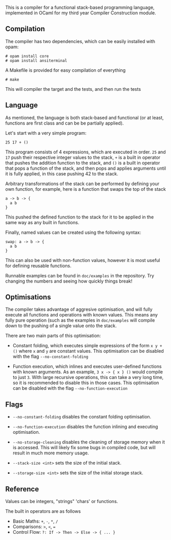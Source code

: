 This is a compiler for a functional stack-based programming language, 
implemented in OCaml for my third year Compiler Construction module.

## Compilation

The compiler has two dependencies, which can be easily installed with opam:

```
# opam install core
# opam install ansiterminal
```

A Makefile is provided for easy compilation of everything

```
# make
```

This will compiler the target and the tests, and then run the tests

## Language

As mentioned, the language is both stack-based and functional 
(or at least, functions are first class and can be be partially applied). 

Let's start with a very simple program:

```
25 17 + ()
```

This program consists of 4 expressions, which are executed in order.
```25``` and ```17``` push their respective integer values to the stack,
```+``` is a built in operator that pushes the addition function to the stack, and
```()``` is a built in operator that pops a function of the stack, and then pops and applies arguments 
until it is fully applied, in this case pushing 42 to the stack.

Arbitrary transformations of the stack can be performed by defining your own function, 
for example, here is a function that swaps the top of the stack

```
a -> b -> {
  a b
}
```

This pushed the defined function to the stack for it to be applied in the same way as any built in functions.

Finally, named values can be created using the following syntax:

```
swap: a -> b -> {
  a b
}
```

This can also be used with non-function values, however it is most useful for defining reusable functions.

Runnable examples can be found in ```doc/examples``` in the repository. Try changing the numbers and seeing
how quickly things break!

## Optimisations
The compiler takes advantage of aggresive optimisation, and will fully execute all functions and operations with known values.
This means any fully pure operation (such as the examples in ```doc/examples``` will compile down to the pushing of a single
value onto the stack.

There are two main parts of this optimisation:
* Constant folding, which executes simple expressions of the form ```x y + ()``` where ```x``` and ```y``` are constant values.
  This optimisation can be disabled with the flag ```--no-constant-folding```

* Function execution, which inlines and executes user-defined functions with known arguments.
  As an example, ```3 x -> { x } ()``` would compile to just ```3```.
  With large recursive operations, this can take a very long time, so it is recommended to disable this in those cases.
  This optimisation can be disabled with the flag ```--no-function-execution```

## Flags
* ```--no-constant-folding``` disables the constant folding optimisation.

* ```--no-function-execution``` disables the function inlining and executing optimisation.

* ```--no-storage-cleaning``` disables the cleaning of storage memory when it is accessed. This will likely fix
some bugs in compiled code, but will result in much more memory usage.

* ```--stack-size <int>``` sets the size of the initial stack.

* ```--storage-size <int>``` sets the size of the initial storage stack.

## Reference
Values can be integers, "strings" 'chars' or functions.

The built in operators are as follows 
* Basic Maths: ```+```, ```-```, ```*```, ```/```
* Comparisons: ```>```, ```<```, ```=```
* Control Flow: ```?: If -> Then -> Else -> { ... }```
